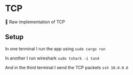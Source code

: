 # TCP
🛜 Raw implementation of TCP

## Setup

In one terminal I run the app using `sudo cargo run`

In another I run wireshark `sudo tshark -i tun4`

And in the third terminal I send the TCP packets `ssh 10.0.0.6`